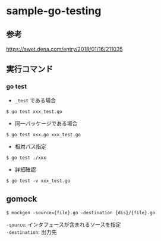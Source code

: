 # sample-go-testing

## 参考
https://swet.dena.com/entry/2018/01/16/211035

## 実行コマンド

### go test
* `_test` である場合
```
$ go test xxx_test.go
```

* 同一パッケージである場合
```
$ go test xxx.go xxx_test.go
```

* 相対パス指定
```
$ go test ./xxx
```

* 詳細確認
```
$ go test -v xxx_test.go
```

## gomock
```
$ mockgen -source={file}.go -destination {dis}/{file}.go
```
`-source`: インタフェースが含まれるソースを指定  
`-destination`: 出力先
